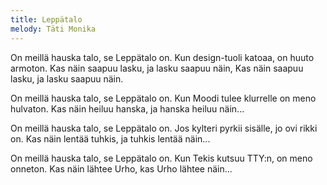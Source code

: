 ```yaml
---
title: Leppätalo
melody: Täti Monika
---
```

On meillä hauska talo, se Leppätalo on.
Kun design-tuoli katoaa, on huuto armoton.
Kas näin saapuu lasku, ja lasku saapuu näin,
Kas näin saapuu lasku, ja lasku saapuu näin.

On meillä hauska talo, se Leppätalo on.
Kun Moodi tulee klurrelle on meno hulvaton.
Kas näin heiluu hanska, ja hanska heiluu näin...

On meillä hauska talo, se Leppätalo on.
Jos kylteri pyrkii sisälle, jo ovi rikki on.
Kas näin lentää tuhkis, ja tuhkis lentää näin...

On meillä hauska talo, se Leppätalo on.
Kun Tekis kutsuu TTY:n, on meno onneton.
Kas näin lähtee Urho, kas Urho lähtee näin...
